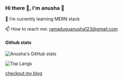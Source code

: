 ### Hi there 👋, I'm anusha  🙂

<!--
**anusha-007/anusha-007** is a ✨ _special_ ✨ repository because its `README.md` (this file) appears on your GitHub profile.

Here are some ideas to get you started:

- 🔭 I’m currently working on ...
- 🌱 I’m currently learning ...
- 👯 I’m looking to collaborate on ...
- 🤔 I’m looking for help with ...
- 💬 Ask me about ...
- 📫 How to reach me: ...
- 😄 Pronouns: ...
- ⚡ Fun fact: ...
-->
🌱 I’m currently learning MERN stack

📫 How to reach me: ramaduguanusha123@gmail.com

#### Github stats
![Anusha's GitHub stats](https://github-readme-stats.vercel.app/api?username=anusha-007&show_icons=true&theme=radical&count_private=true)

![Top Langs](https://github-readme-stats.vercel.app/api/top-langs/?username=anusha-007&show_icons=true&theme=merko)

[checkout my blog](https://ramaduguanusha123.medium.com/how-we-cloned-the-monster-india-website-by-collaborating-remotely-46860af43470)

